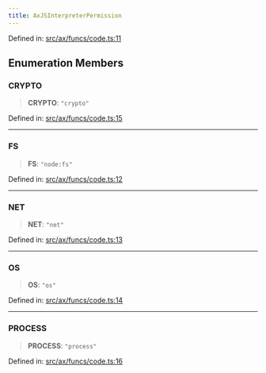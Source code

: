 ```yaml
---
title: AxJSInterpreterPermission
---
```


Defined in: [src/ax/funcs/code.ts:11](#apidocs/httpsgithubcomax-llmaxblob3b79ada8d723949fcd8a76c2b6f48cf69d8394f8srcaxfuncscodetsl11)

## Enumeration Members

<a id="CRYPTO"></a>

### CRYPTO

> **CRYPTO**: `"crypto"`

Defined in: [src/ax/funcs/code.ts:15](#apidocs/httpsgithubcomax-llmaxblob3b79ada8d723949fcd8a76c2b6f48cf69d8394f8srcaxfuncscodetsl15)

***

<a id="FS"></a>

### FS

> **FS**: `"node:fs"`

Defined in: [src/ax/funcs/code.ts:12](#apidocs/httpsgithubcomax-llmaxblob3b79ada8d723949fcd8a76c2b6f48cf69d8394f8srcaxfuncscodetsl12)

***

<a id="NET"></a>

### NET

> **NET**: `"net"`

Defined in: [src/ax/funcs/code.ts:13](#apidocs/httpsgithubcomax-llmaxblob3b79ada8d723949fcd8a76c2b6f48cf69d8394f8srcaxfuncscodetsl13)

***

<a id="OS"></a>

### OS

> **OS**: `"os"`

Defined in: [src/ax/funcs/code.ts:14](#apidocs/httpsgithubcomax-llmaxblob3b79ada8d723949fcd8a76c2b6f48cf69d8394f8srcaxfuncscodetsl14)

***

<a id="PROCESS"></a>

### PROCESS

> **PROCESS**: `"process"`

Defined in: [src/ax/funcs/code.ts:16](#apidocs/httpsgithubcomax-llmaxblob3b79ada8d723949fcd8a76c2b6f48cf69d8394f8srcaxfuncscodetsl16)
